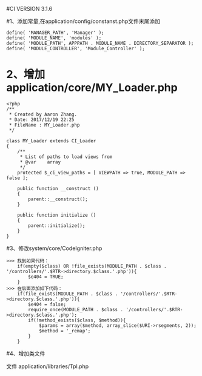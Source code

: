 #CI VERSION 3.1.6

#1、添加常量,在application/config/constanst.php文件末尾添加

	define( 'MANAGER_PATH', 'Manager' );
	define( 'MODULE_NAME', 'modules' );
    define( 'MODULE_PATH', APPPATH . MODULE_NAME . DIRECTORY_SEPARATOR );
    define( 'MODULE_CONTROLLER', 'Module_Controller' );
	
# 2、增加application/core/MY_Loader.php
	
	<?php
	/**
	 * Created by Aaron Zhang.
	 * Date: 2017/12/19 22:25
	 * FileName : MY_Loader.php
	 */

	class MY_Loader extends CI_Loader
	{
		/**
		 * List of paths to load views from
		 * @var    array
		 */
		protected $_ci_view_paths = [ VIEWPATH => true, MODULE_PATH => false ];

		public function __construct ()
		{
			parent::__construct();
		}

		public function initialize ()
		{
			parent::initialize();
		}
	}
	
#3、修改system/core/CodeIgniter.php 
   
	>>> 找到如果代码：
        if(empty($class) OR !file_exists(MODULE_PATH . $class . '/controllers/'.$RTR->directory.$class.'.php')){
            $e404 = TRUE;
        }
	>>> 在后面添加如下代码：
        if(file_exists(MODULE_PATH . $class . '/controllers/'.$RTR->directory.$class.'.php')){
            $e404 = false;
            require_once(MODULE_PATH . $class . '/controllers/'.$RTR->directory.$class.'.php');
            if(!method_exists($class, $method)){
                $params = array($method, array_slice($URI->rsegments, 2));
                $method = '_remap';
            }
        }
	
	
#4、增加类文件 

文件 application/libraries/Tpl.php